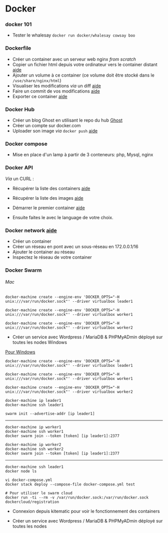 # Docker 

### docker 101  

* Tester le whalesay `docker run docker/whalesay cowsay boo`

### Dockerfile 

* Créer un container avec un serveur web nginx _from scratch_ 
* Copier un fichier html depuis votre ordinateur vers le container distant  [aide](https://docs.docker.com/engine/reference/commandline/cp/)
* Ajouter un volume à ce container (ce volume doit être stocké dans le `/use/share/nginx/html`)
* Visualiser les modifications _via_ un diff [aide](https://docs.docker.com/engine/reference/commandline/diff/)
* Faire un commit de vos modifications [aide](https://docs.docker.com/engine/reference/commandline/commit/)
* Exporter ce container [aide](https://docs.docker.com/engine/reference/commandline/export/)

### Docker Hub 

* Créer un blog Ghost en utilisant le repo du hub [Ghost](https://hub.docker.com/_/ghost/)
* Créer un compte sur docker.com 
* Uploader son image _via_ `docker push`  [aide](https://docs.docker.com/engine/reference/commandline/push/) 


### Docker compose

* Mise en place d'un lamp à partir de 3 conteneurs: php, Mysql, nginx

### Docker API 

_Via_ un CURL : 
* Récupérer la liste des containers [aide](https://docs.docker.com/engine/api/get-started/#list-and-manage-containers)
* Récupérer la liste des images [aide](https://docs.docker.com/engine/api/get-started/#list-all-images)
* Démarrer le premier container [aide](https://docs.docker.com/engine/api/get-started/#run-a-container)

* Ensuite faites le avec le language de votre choix. 


### Docker network [aide](https://docs.docker.com/engine/userguide/networking/work-with-networks/#basic-container-networking-example)


* Créer un container 
* Créer un réseau en pont avec un sous-réseau en 172.0.0.1/16
* Ajouter le container au réseau 
* Inspectez le réseau de votre container 


### Docker Swarm 


###### Mac

```
docker-machine create --engine-env 'DOCKER_OPTS="-H unix:///var/run/docker.sock"' --driver virtualbox leader1 

docker-machine create --engine-env 'DOCKER_OPTS="-H unix:///var/run/docker.sock"' --driver virtualbox worker1

docker-machine create --engine-env 'DOCKER_OPTS="-H unix:///var/run/docker.sock"' --driver virtualbox worker2
```

* Créer un service avec Wordpress / MariaDB & PHPMyADmin déployé sur toutes les nodes  Windows 

[Pour Windows](https://docs.docker.com/machine/drivers/hyper-v/#2-set-up-a-new-external-network-switch-optional)


```
docker-machine create --engine-env 'DOCKER_OPTS="-H unix:///var/run/docker.sock"' --driver virtualbox leader1 

docker-machine create --engine-env 'DOCKER_OPTS="-H unix:///var/run/docker.sock"' --driver virtualbox worker1

docker-machine create --engine-env 'DOCKER_OPTS="-H unix:///var/run/docker.sock"' --driver virtualbox worker2
```


```
docker-machine ip leader1
docker-machine ssh leader1 
```

```
swarm init --advertise-addr [ip leader1]
```	

---- 


```
docker-machine ip worker1
docker-machine ssh worker1 
docker swarm join --token [token] [ip leader1]:2377
```

```
docker-machine ip worker2
docker-machine ssh worker2 
docker swarm join --token [token] [ip leader1]:2377
```


----


```
docker-machine ssh leader1 
docker node ls 

vi docker-compose.yml 
docker stack deploy --compose-file docker-compose.yml test

# Pour utiliser le swarm cloud 
docker run -ti --rm -v /var/run/docker.sock:/var/run/docker.sock dockercloud/registration
```


* Connexion depuis kitematic pour voir le fonctionnement des containers 

* Créer un service avec Wordpress / MariaDB & PHPMyADmin déployé sur toutes les nodes 

